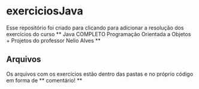 # exerciciosJava

Esse repositório foi criado para clicando para adicionar a
resolução dos exercícios do curso ** Java COMPLETO 
Programação Orientada a Objetos + Projetos do professor
Nelio Alves ** 

## Arquivos

Os arquivos com os exercícios estão dentro das pastas e no 
próprio código em forma de ** comentário! **